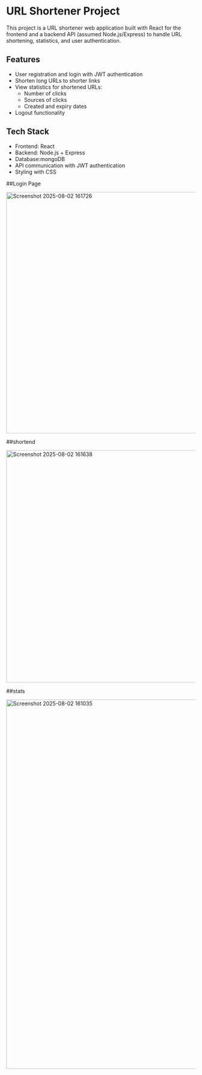 # URL Shortener Project

This project is a URL shortener web application built with React for the frontend and a backend API (assumed Node.js/Express) to handle URL shortening, statistics, and user authentication.

## Features

- User registration and login with JWT authentication
- Shorten long URLs to shorter links
- View statistics for shortened URLs:
  - Number of clicks
  - Sources of clicks
  - Created and expiry dates
- Logout functionality

## Tech Stack

- Frontend: React
- Backend: Node.js + Express
- Database:mongoDB
- API communication with JWT authentication
- Styling with CSS


##Login Page



<img width="688" height="640" alt="Screenshot 2025-08-02 161726" src="https://github.com/user-attachments/assets/d06ed6aa-4777-48ae-a33f-d10ac44f7827" />


##shortend




<img width="736" height="616" alt="Screenshot 2025-08-02 161638" src="https://github.com/user-attachments/assets/ecd7b875-a60a-4134-abdf-baf8be781483" />


##stats



<img width="1853" height="980" alt="Screenshot 2025-08-02 161035" src="https://github.com/user-attachments/assets/5d36a282-f80e-41ba-8304-93a79064d961" />

